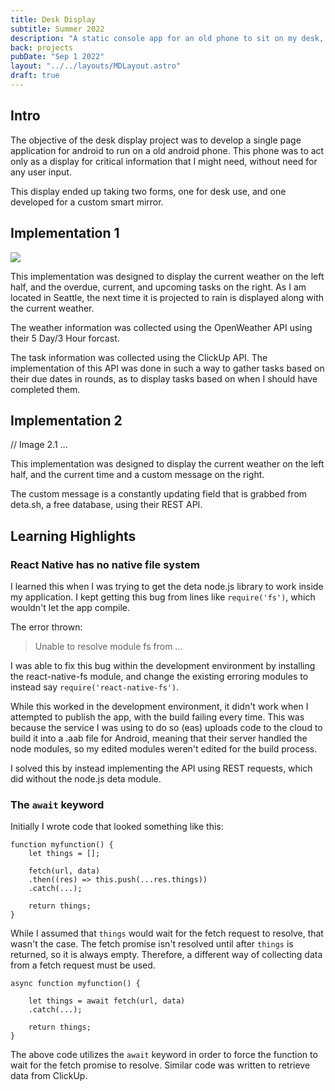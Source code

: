 ```yaml
---
title: Desk Display
subtitle: Summer 2022
description: "A static console app for an old phone to sit on my desk, showing weather and current tasks"
back: projects
pubDate: "Sep 1 2022"
layout: "../../layouts/MDLayout.astro"
draft: true
---
```


## Intro

The objective of the desk display project was to develop a single page application for android to run on a old android phone. This phone was to act only as a display for critical information that I might need, without need for any user input.

This display ended up taking two forms, one for desk use, and one developed for a custom smart mirror.

## Implementation 1

![](https://i.imgur.com/HBW6emF.png)

This implementation was designed to display the current weather on the left half, and the overdue, current, and upcoming tasks on the right. As I am located in Seattle, the next time it is projected to rain is displayed along with the current weather.

The weather information was collected using the OpenWeather API using their 5 Day/3 Hour forcast.

The task information was collected using the ClickUp API. The implementation of this API was done in such a way to gather tasks based on their due dates in rounds, as to display tasks based on when I should have completed them.

## Implementation 2

// Image 2.1 ...

This implementation was designed to display the current weather on the left half, and the current time and a custom message on the right.

The custom message is a constantly updating field that is grabbed from deta.sh, a free database, using their REST API.

## Learning Highlights

### React Native has no native file system

I learned this when I was trying to get the deta node.js library to work inside my application. I kept getting this bug from lines like `require('fs')`, which wouldn't let the app compile.

The error thrown:

> Unable to resolve module fs from ...

I was able to fix this bug within the development environment by installing the react-native-fs module, and change the existing erroring modules to instead say `require('react-native-fs')`.

While this worked in the development environment, it didn't work when I attempted to publish the app, with the build failing every time. This was because the service I was using to do so (eas) uploads code to the cloud to build it into a .aab file for Android, meaning that their server handled the node modules, so my edited modules weren't edited for the build process.

I solved this by instead implementing the API using REST requests, which did without the node.js deta module.

### The `await` keyword

Initially I wrote code that looked something like this:

```jsx=
function myfunction() {
    let things = [];
    
    fetch(url, data)
    .then((res) => this.push(...res.things))
    .catch(...);
    
    return things;
}
```

While I assumed that `things` would wait for the fetch request to resolve, that wasn't the case. The fetch promise isn't resolved until after `things` is returned, so it is always empty. Therefore, a different way of collecting data from a fetch request must be used.

```jsx=
async function myfunction() {
    
    let things = await fetch(url, data)
    .catch(...);
    
    return things;
}
```

The above code utilizes the `await` keyword in order to force the function to wait for the fetch promise to resolve. Similar code was written to retrieve data from ClickUp.